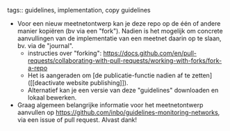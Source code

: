 tags:: guidelines, implementation, copy guidelines

- Voor een nieuw meetnetontwerp kan je deze repo op de één of andere manier kopiëren (bv via een "fork").
  Nadien is het mogelijk om concrete aanvullingen van de implementatie van een meetnet daarin op te slaan, bv. via de "journal".
	- instructies over "forking": https://docs.github.com/en/pull-requests/collaborating-with-pull-requests/working-with-forks/fork-a-repo
	- Het is aangeraden om [de publicatie-functie nadien af te zetten]([[deactivate website publishing]]).
	- Alternatief kan je een versie van deze "guidelines" downloaden en lokaal bewerken.
- Graag algemeen belangrijke informatie voor het meetnetontwerp aanvullen op https://github.com/inbo/guidelines-monitoring-networks, via een issue of pull request. Alvast dank!
